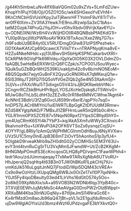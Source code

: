 /g44Kh5imbwLuNv4IfX8iaVQGm02u9xZVs+5LmFdZUw=
KhopYh1PujY08/Oji/O5ZO1O5c/wk6SHGexoYvEVhf4=
9KnCtNCbHSVUsVKpy2ulTjRwnrHFTYolmF9uY8TrTVI=
wr0fF6lXim+ZV3fiA3Yewk7rE9noJRzwlpSa3xC1bAs=
tatM2Gzpk74PruQJYqJOH+vt0hvXbdv09VrjkXav6YU=
q+ODNE0INl/Wz6H4VxW/jHDOIlR4BQNBsbPfAEKdG1I=
YUI0p9l/pcjIWzPWRosAV1KKk19TxAox/Xxe2Wq7G7s=
/h9FsdbUzBER4yt0LV5RU1DmgDGIw831zlPSfPezhek=
GD1XAwKAfJCp69QcawcX7VilsTYx+nTRAPNyqKma8vE=
H2Zu4NkeNlHdc+pj13UBwvSH5bHpKSPNCakarbvtXRI=
5CkRPMr9GVqP1k69RVdq+IQpYaOIO5K03X2OVLDdmZ0=
faAQBL5wHeBkERXWrI2rQ6FCZpk/s7CPO01JSouWyec=
1Qulk5uGZbBQrWH2539KUvakIjzh42c6v6b/mNONEoM=
4BQ5QpdkI7wjytGuBnFX2QyuGcRN0RIsX7qMKeujQ1w=
6SIS3WqJT26fQ7i5Q5oVfVGeZIQb2g5e4N53XaAm5jI=
3UjVs+cFAXcWu/5TSdixgsG5V43/sJjBQKRaebbVtNc=
2CngnrRCZbkBHuHPr8gzLYOSJXcHeDjskq8JT5Wriv0=
MUwG8oThLbSLdhH3zZEZvRc0rR18e6MNVCWhw7Agnt4=
4cNNrE3BdlrU3fZq6GvcIJ8S99rv6erlE/qpPYo7sq0=
hnDP57jLACr6MIYnU1uiEIWRTLBpGgKZtDfUUdM3Rmw=
8ZdS8KYgtpNAD/F7MBxJl1ZBFHrnLueR5nQ95b0c4Hc=
YGLR1mm0PXSZCfE87v5NqxN0Rpxf2YIpsSCBfqdShY0=
ym4UqCRmK6SYi4k7YbP3+kq/AkA5XmfuWWy3CXnxic4=
9kalvnoiH5u+fJXWuPi3A2OFK6VTSoZs6ysnqzCojSU=
4OYYP/gL8RIiy1zAmQzWjPHMCGlnmOdH8uyJ6NyXVXw=
UVz5U1C5my0lniEJpB3E6mT2iOvY5hAonhoS1p3yfU4=
5OlgbkD9rveaKMrb9aZH0dltG02yCClMHSc5EM3Y63U=
evY3ml4tvnRuCgSrTU3VxjMmSJFwndW+Ut/ZcB2KKgM=
8HNGMpPOmdfS3EcKncqosOLHQ8yPD/vqmC1FawWPhh4=
Iedr1Aou/zdJUmmajeqayT7xMw9TARsXgNbA6UTVoRU=
HhJperxjQ2sqHtq4t63B3n0TJW0hBKoR1LpkCHij7tU=
vmKdJik516uLgqitJnNQ7jFtodiD/Wpi5DQM43cVREA=
Cs9o9wOzHtzLIXUpqQMg6WBJx0OrZe17xl10P7qxNHk=
Y0Jt5Fy4lqoDBeulty03ed41LIrVhs16dGtO574y5Oo=
2o8lkE09XpNbXix/sA+a95VOBSN2WDNb6lqy3YpB40c=
3TXVjE0EWhJujMzMsSc4AeAVgaG0DroPW2rOIzBWppI=
XRXuBM4Kba3llnWJGqNiy+87tlIjleJmSl14NraGc6E=
Kx4rfMzdOm8aoJb96aQ47jBt+pVL1x2E1gujfduRmoU=
ujDw9WgIAOYisU/d3bmz4Wzf4UPdzvgaFE3bYXkvtQ0=
